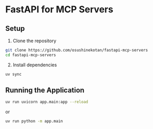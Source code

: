 # FastAPI for MCP Servers

## Setup

1. Clone the repository

```bash
git clone https://github.com/osushinekotan/fastapi-mcp-servers
cd fastapi-mcp-servers
```

2. Install dependencies

```bash
uv sync
```

## Running the Application

```bash
uv run uvicorn app.main:app --reload
```

or

```bash
uv run python -m app.main
```

